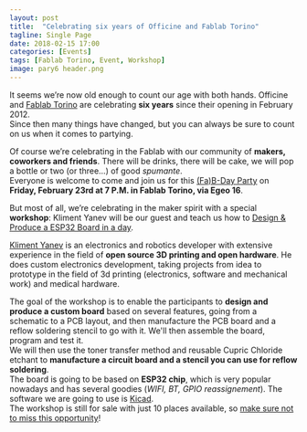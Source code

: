 ```yaml
---
layout: post
title:  "Celebrating six years of Officine and Fablab Torino"
tagline: Single Page
date: 2018-02-15 17:00
categories: [Events]
tags: [Fablab Torino, Event, Workshop]
image: pary6 header.png
---
```


It seems we’re now old enough to count our age with both hands. Officine and [Fablab Torino](http://fablabtorino.org) are celebrating **six years** since their opening in February 2012.  
Since then many things have changed, but you can always be sure to count on us when it comes to partying.

Of course we’re celebrating in the Fablab with our community of **makers, coworkers and friends**. There will be drinks, there will be cake, we will pop a bottle or two (or three…) of good *spumante*.   
Everyone is welcome to come and join us for this [(Fa)B-Day Party](http://bit.ly/fabparty6) on **Friday, February 23rd at 7 P.M. in Fablab Torino, via Egeo 16**.

But most of all, we’re celebrating in the maker spirit with a special **workshop**: Kliment Yanev will be our guest and teach us how to [Design & Produce a ESP32 Board in a day](http://bit.ly/ESPB32_WS).

[Kliment Yanev](https://github.com/kliment) is an electronics and robotics developer with extensive experience in the field of **open source 3D printing and open hardware**. He does custom electronics development, taking projects from idea to prototype in the field of 3d printing (electronics, software and mechanical work) and medical hardware.

The goal of the workshop is to enable the participants to **design and produce a custom board** based on several features, going from a schematic to a PCB layout, and then manufacture the PCB board and a reflow soldering stencil to go with it. We'll then assemble the board, program and test it.  
We will then use the toner transfer method and reusable Cupric Chloride etchant to **manufacture a circuit board and a stencil you can use for reflow soldering**.  
The board is going to be based on **ESP32 chip**, which is very popular nowadays and has several goodies (*WIFI, BT, GPIO reassignement*). The software we are going to use is [Kicad](http://kicad-pcb.org/download/).  
The workshop is still for sale with just 10 places available, so [make sure not to miss this opportunity](http://bit.ly/ESPB32_WS)!
